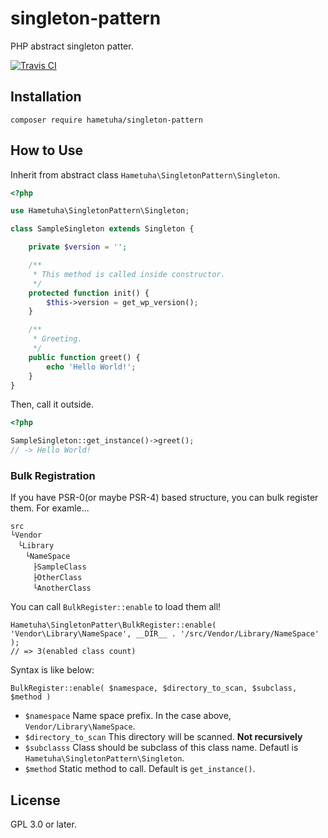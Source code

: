 # singleton-pattern

PHP abstract singleton patter.

[![Travis CI](https://travis-ci.org/hametuha/singleton-pattern.svg?branch=master)](https://travis-ci.org/hametuha/singleton-pattern)

## Installation

```
composer require hametuha/singleton-pattern
```

## How to Use

Inherit from abstract class `Hametuha\SingletonPattern\Singleton`.

```php
<?php

use Hametuha\SingletonPattern\Singleton;

class SampleSingleton extends Singleton {

    private $version = '';

    /**
     * This method is called inside constructor.
     */
    protected function init() {
        $this->version = get_wp_version();
    }

    /**
     * Greeting.
     */
    public function greet() {
        echo 'Hello World!';
    }
}

```

Then, call it outside.

```php
<?php

SampleSingleton::get_instance()->greet();
// -> Hello World!

```

### Bulk Registration

If you have PSR-0(or maybe PSR-4) based structure, you can bulk register them. For examle...

```
src
└Vendor
　└Library
　　└NameSpace
　　　├SampleClass
　　　├OtherClass
　　　└AnotherClass
```

You can call `BulkRegister::enable` to load them all!

```
Hametuha\SingletonPatter\BulkRegister::enable( 'Vendor\Library\NameSpace', __DIR__ . '/src/Vendor/Library/NameSpace' );
// => 3(enabled class count)
```

Syntax is like below:

`BulkRegister::enable( $namespace, $directory_to_scan, $subclass, $method )`

- `$namespace` Name space prefix. In the case above, `Vendor/Library\NameSpace`.
- `$directory_to_scan` This directory will be scanned. **Not recursively**
- `$subclasss` Class should be subclass of this class name. Defautl is `Hametuha\SingletonPattern\Singleton`.
- `$method` Static method to call. Default is `get_instance()`.

## License

GPL 3.0 or later.